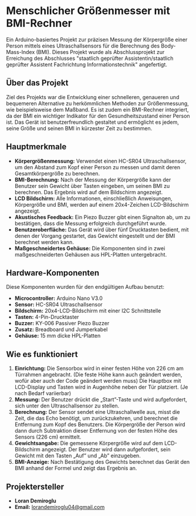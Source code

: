 # Menschlicher Größenmesser mit BMI-Rechner

Ein Arduino-basiertes Projekt zur präzisen Messung der Körpergröße einer Person mittels eines Ultraschallsensors für die Berechnung des Body-Mass-Index (BMI). Dieses Projekt wurde als Abschlussprojekt zur Erreichung des Abschlusses "staatlich geprüfter Assistentin/staatlich geprüfter Assistent Fachrichtung Informationstechnik" angefertigt.

## Über das Projekt
Ziel des Projekts war die Entwicklung einer schnelleren, genaueren und bequemeren Alternative zu herkömmlichen Methoden zur Größenmessung, wie beispielsweise dem Maßband. Es ist zudem ein BMI-Rechner integriert, da der BMI ein wichtiger Indikator für den Gesundheitszustand einer Person ist. Das Gerät ist benutzerfreundlich gestaltet und ermöglicht es jedem, seine Größe und seinen BMI in kürzester Zeit zu bestimmen. 


## Hauptmerkmale

* **Körpergrößenmessung:** Verwendet einen HC-SR04 Ultraschallsensor, um den Abstand zum Kopf einer Person zu messen und damit deren Gesamtkörpergröße zu berechnen.
* **BMI-Berechnung:** Nach der Messung der Körpergröße kann der Benutzer sein Gewicht über Tasten eingeben, um seinen BMI zu berechnen. Das Ergebnis wird auf dem Bildschirm angezeigt.
* **LCD Bildschirm:** Alle Informationen, einschließlich Anweisungen, Körpergröße und BMI, werden auf einem 20x4-Zeichen LCD-Bildschirm angezeigt.
* **Akustisches Feedback:** Ein Piezo Buzzer gibt einen Signalton ab, um zu bestätigen, dass die Messung erfolgreich durchgeführt wurde.
* **Benutzeroberfläche:** Das Gerät wird über fünf Drucktasten bedient, mit denen der Vorgang gestartet, das Gewicht eingestellt und der BMI berechnet werden kann.
* **Maßgeschneidertes Gehäuse:** Die Komponenten sind in zwei maßgeschneiderten Gehäusen aus HPL-Platten untergebracht.

## Hardware-Komponenten

Diese Komponenten wurden für den endgültigen Aufbau benutzt:

* **Microcontroller:** Arduino Nano V3.0
* **Sensor:** HC-SR04 Ultraschallsensor 
* **Bildschirm:** 20x4-LCD-Bildschirm mit einer I2C Schnittstelle 
* **Tasten:** 4-Pin-Drucktaster
* **Buzzer:** KY-006 Passiver Piezo Buzzer
* **Zusatz:** Breadboard und Jumperkabel
* **Gehäuse:** 15 mm dicke HPL-Platten

## Wie es funktioniert

1. **Einrichtung:** Die Sensorbox wird in einer festen Höhe von 226 cm am Türrahmen angebracht. (Die feste Höhe kann auch geändert werden, wofür aber auch der Code geändert werden muss) Die Hauptbox mit LCD-Display und Tasten wird in Augenhöhe neben der Tür platziert. (Je nach Bedarf variierbar)
2. **Messung:** Der Benutzer drückt die „Start”-Taste und wird aufgefordert, sich unter den Ultraschallsensor zu stellen.
3. **Berechnung:** Der Sensor sendet eine Ultraschallwelle aus, misst die Zeit, die das Echo benötigt, um zurückzukehren, und berechnet die Entfernung zum Kopf des Benutzers. Die Körpergröße der Person wird dann durch Subtraktion dieser Entfernung von der festen Höhe des Sensors (226 cm) ermittelt.  
4. **Gewichtsangabe:** Die gemessene Körpergröße wird auf dem LCD-Bildschirm angezeigt. Der Benutzer wird dann aufgefordert, sein Gewicht mit den Tasten „Auf” und „Ab” einzugeben.
5. **BMI-Anzeige:** Nach Bestätigung des Gewichts berechnet das Gerät den BMI anhand der Formel und zeigt das Ergebnis an.

## Projektersteller

* **Loran Demiroglu**
* **Email:** lorandemiroglu04@gmail.com

